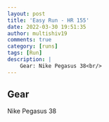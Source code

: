 ```yaml
---
layout: post
title: 'Easy Run - HR 155'
date: 2022-03-30 19:51:35
author: multishiv19
comments: true
category: [runs]
tags: [Run]
description: |
    Gear: Nike Pegasus 38<br/>
---
```


## Gear
Nike Pegasus 38



<div width='100%' class='strava-embed-placeholder' data-embed-type='activity' data-embed-id='6905387807'></div>
<script src='https://strava-embeds.com/embed.js'></script>

